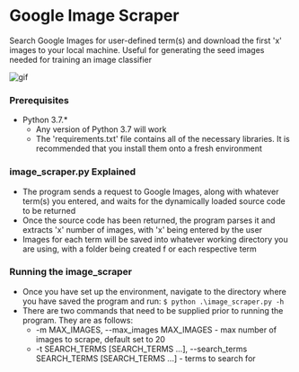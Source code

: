 # Google Image Scraper
Search Google Images for user-defined term(s) and download the first 'x' images to your local machine. Useful for generating the seed images needed for training an image classifier
 
![gif](gif/image_scraper.gif)

### Prerequisites
* Python 3.7.*
   - Any version of Python 3.7 will work 
   - The 'requirements.txt' file contains all of the necessary libraries. It is recommended that you install them onto a fresh environment
   
### image_scraper.py Explained
* The program sends a request to Google Images, along with whatever term(s) you entered, and waits for the dynamically loaded source code to be returned
* Once the source code has been returned, the program parses it and extracts 'x' number of images, with 'x' being entered by the user
* Images for each term will be saved into whatever working directory you are using, with a folder being created f or each respective term
 
### Running the image_scraper
* Once you have set up the environment, navigate to the directory where you have saved the program and run: ```$ python .\image_scraper.py -h```
* There are two commands that need to be supplied prior to running the program. They are as follows:
    * -m MAX_IMAGES, --max_images MAX_IMAGES
           - max number of images to scrape, default set to 20
    * -t SEARCH_TERMS [SEARCH_TERMS ...], --search_terms SEARCH_TERMS [SEARCH_TERMS ...]
           - terms to search for
